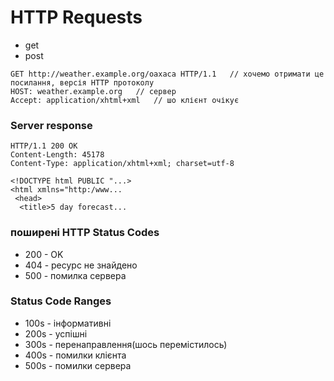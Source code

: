 # HTTP Requests
* get
* post
```
GET http://weather.example.org/oaxaca HTTP/1.1   // хочемо отримати це посилання, версія HTTP протоколу
HOST: weather.example.org   // сервер
Accept: application/xhtml+xml   // шо клієнт очікує
```
### Server response
```
HTTP/1.1 200 OK
Content-Length: 45178
Content-Type: application/xhtml+xml; charset=utf-8

<!DOCTYPE html PUBLIC "...>
<html xmlns="http:/www...
 <head>
  <title>5 day forecast...
```
### поширені HTTP Status Codes
* 200 - OK
* 404 - ресурс не знайдено
* 500 - помилка сервера
### Status Code Ranges
* 100s - інформативні
* 200s - успішні
* 300s - перенаправлення(шось перемістилось)
* 400s - помилки клієнта
* 500s - помилки сервера